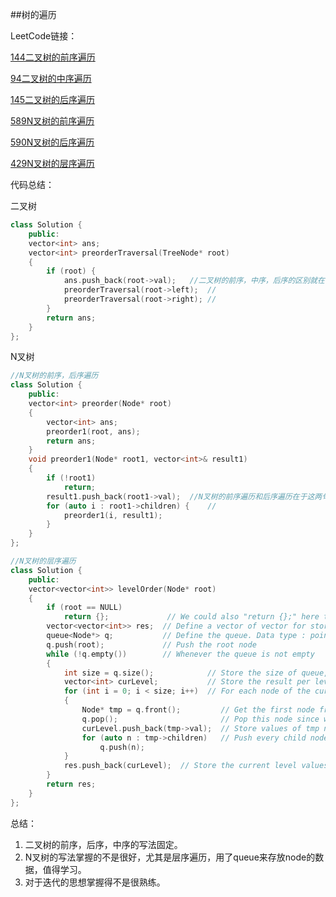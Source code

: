 ##树的遍历

LeetCode链接：

[144二叉树的前序遍历](https://leetcode-cn.com/problems/binary-tree-preorder-traversal/)

[94二叉树的中序遍历](https://leetcode-cn.com/problems/binary-tree-inorder-traversal/)

[145二叉树的后序遍历](https://leetcode-cn.com/problems/binary-tree-postorder-traversal/)

[589N叉树的前序遍历](https://leetcode-cn.com/problems/n-ary-tree-preorder-traversal/)

[590N叉树的后序遍历](https://leetcode-cn.com/problems/n-ary-tree-postorder-traversal/)

[429N叉树的层序遍历](https://leetcode-cn.com/problems/n-ary-tree-level-order-traversal/)



代码总结：

二叉树

```C++
class Solution {
    public:
    vector<int> ans;
    vector<int> preorderTraversal(TreeNode* root)
    {
        if (root) {
            ans.push_back(root->val);	//二叉树的前序，中序，后序的区别就在于这三行语句的顺序
            preorderTraversal(root->left);	//
            preorderTraversal(root->right);	//
        }
        return ans;
    }
};
```

N叉树

```C++
//N叉树的前序，后序遍历
class Solution {
    public:
    vector<int> preorder(Node* root)
    {
        vector<int> ans;
        preorder1(root, ans);
        return ans;
    }
    void preorder1(Node* root1, vector<int>& result1)
    {
        if (!root1)
            return;
        result1.push_back(root1->val);	//N叉树的前序遍历和后序遍历在于这两句语句的顺序
        for (auto i : root1->children) {	//
            preorder1(i, result1);
        }
    }
};
```

```C++
//N叉树的层序遍历
class Solution {
    public:
    vector<vector<int>> levelOrder(Node* root)
    {
        if (root == NULL)
            return {};             // We could also "return {};" here thanks to C++11.
        vector<vector<int>> res;  // Define a vector of vector for storing values of nodes. Data type: int
        queue<Node*> q;           // Define the queue. Data type : pointers that point to nodes
        q.push(root);             // Push the root node
        while (!q.empty())        // Whenever the queue is not empty
        {
            int size = q.size();            // Store the size of queue, which is the number of nodes in the current level
            vector<int> curLevel;           // Store the result per level.
            for (int i = 0; i < size; i++)  // For each node of the current level
            {
                Node* tmp = q.front();         // Get the first node from the queue
                q.pop();                       // Pop this node since we no longer need it.
                curLevel.push_back(tmp->val);  // Store values of tmp nodes
                for (auto n : tmp->children)   // Push every child node of the tmp node back to the queue. FIFO(first in first out)
                    q.push(n);
            }
            res.push_back(curLevel);  // Store the current level values to res.
        }
        return res;
    }
};
```



总结：

1. 二叉树的前序，后序，中序的写法固定。
2. N叉树的写法掌握的不是很好，尤其是层序遍历，用了queue来存放node的数据，值得学习。
3. 对于迭代的思想掌握得不是很熟练。